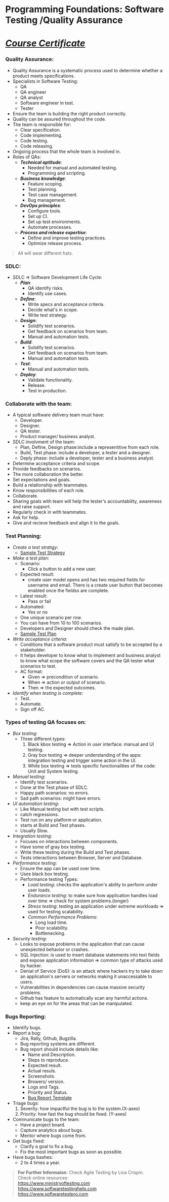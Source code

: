 # Programming Foundations: Software Testing /Quality Assurance
# [*Course Certificate*](https://www.linkedin.com/learning/certificates/c3f2b375356e9e0a0b727ae4c8b5449ecc7969c077fc431c2a46bd598bf6d56d)

### Quality Assurance:
- Quality Assurance is a systematic process used to determine whether a product meets specifications. 
- Specialists in Software Testing: 
    - QA
    - QA engineer
    - QA analyst
    - Software engineer in test.
    - Tester
- Ensure the team is building the right product correctly. 
- Quality can be assured throughout the code. 
- The team is responsible for: 
    - Clear specification.
    - Code implementing.
    - Code testing.
    - Code releasing.
- Ongoing process that the whole team is involved in.
- Roles of QAs:
    - ***Technical aptitude***:
        - Needed for manual and automated testing.
        - Programming and scripting.
    - ***Business knowledge***:
        - Feature scoping.
        - Test planning.
        - Test case management.
        - Bug management. 
    - ***DevOps principles***:
        - Configure tools.
        - Set up CI.
        - Set up test environments.
        - Automate processes.      
    - ***Process and release expertise***:
        - Define and improve testing practices.
        - Optimize release process.
> All will wear different hats.
### SDLC:
- SDLC => Software Development Life Cycle:
    - ***Plan***:
        - QA identify risks.
        - Identify use
        cases.
    - ***Define***:
        - Write specs and acceptance criteria.
        - Decide what's in scope.
        - Write test strategy.
    - ***Design***:
        - Solidify test scenarios.
        - Get feedback on scenarios from team.
        - Manual and automation tests.
    - ***Build***:
        - Solidify test scenarios.
        - Get feedback on scenarios from team.
        - Manual and automation tests.
    - ***Test***:
        - Manual and automation tests.
    - ***Deploy***:
        - Validate functionality.
        - Release.
        - Test in production.
### Collaborate with the team:
- A typical software delivery team must have:
    - Developer.
    - Designer.
    - QA tester.
    - Product manager/ business analyst.
- SDLC involvment of the team: 
    - Plan, Define, Design phase:include a representitive from each role.
    - Build, Test phase: include a developer, a tester and a designer.
    - Deply phase: include a developer, tester and a business analyst. 
- Determine acceptance criteria and scope. 
- Provide feedbacks on scenarios. 
- The more collaboration the better. 
- Set expectations and goals.
- Build a relationship with teammates.
- Know responsibilities of each role. 
- Collaborate.
- Sharing goals with team will help the tester's accountability, awareness and raise support. 
- Regularly check in with teammates. 
- Ask for help.
- Give and recieve feedback and align it to the goals. 
### Test Planning:
- *Create a test stratigy*:
    - [Sample Test Strategy](https://github.com/alshubati99/Become-a-Programmer/blob/master/Software%20Testing/Sample%20Test%20Strategy.pdf)
- *Make a test plan*:
    - Scenario:
        - Click a button to add a new user.
    - Expected result:
        - create user model opens and has two required fields for username and email. There is a create user button that becomes enabled once the fieldss are complete.
    - Latest result:
        - Pass or fail
    - Automated:
        - Yes or no
    - One unique scenario per row. 
    - You can have from 10 to 100 scenarios. 
    - Developers and Designer should check the made plan. 
    - [Sample Test Plan](https://github.com/alshubati99/Become-a-Programmer/blob/master/Software%20Testing/Sample%20Test%20Plan.pdf)
- *Write acceptance criteria*:
    - Conditions that a software product must satisfy to be accepted by a stakeholder. 
    - It helps developer to know what to implement and business analyst to know what scope the software covers and the QA tester what scenarios to test. 
    - AC format:
        - Given => precondition of scenario. 
        - When => action or output of scenario.
        - Then => the expected outcomes. 
- *Identify when testing is complete*:
    - Test.
    - Automate.
    - Sign off AC.
### Types of testing QA focuses on:
- *Box testing*:
    - Three different types:
        1. Black kbox testing => Action in user interface: manual and UI testing. 
        2. Gray box testing => deeper understanding of the apps: integration testing and trigger some action in the UI.
        3. White box testing => tests specific functionalities of the code: Unit and System testing. 
- *Manual testing*:
    - Identify test scenarios.
    - Done at the Test phase of SDLC.
    - Happy path scenarios: no errors. 
    - Sad path scenarios: might have errors. 
- *UI automation testing*:
    - Like Manual testing but with test scripts. 
    - catch regressions. 
    - Test run on any platform or application. 
    - starts at Build and Test phases.
    - Usually Slow. 
- *Integration testing*:
    - Focuses on interactions between components. 
    - Have some of gray box testing. 
    - Write these testing during the Build and Test phases.
    - Tests interactions between Browser, Server and Database. 
- *Performance testing*:
    - Ensure the app can be used over time. 
    - Uses black box testing. 
    - Performance testing Types:
        - *Load testing*: checks the application's ability to perform under user loads.
        - *Endurance testing*: to make sure how application handles load over time => check for system problems.(longer)
        - *Stress testing*: testing an application under extreme workloads => used for testing scalability. 
        - *Common Performance Problems*:
            - Long load time.
            - Poor scalability.
            - Bottlenecking. 
- *Security testing*:
    - Looks to expose problems in the application that can cause unexpected behavior or crashes.
    - SQL Injection: is used to insert database statements into text fields and expose application information => common type of attacks used by hacker. 
    -  Denial of Service (DoS): is an attack where hackers try to take down an application's servers or networks making it unaccessable to users.
    - Vulnerabilities in dependencies can cause massive security problems.
    - Github has feature to automatically scan any harmful actions. 
    - keep an eye on for the areas that can be manipulated. 
### Bugs Reporting:
- Identify bugs. 
- Report a bug:
    - Jira, Rally, Github, Bugzilla. 
    - Bug reporting systems are different. 
    - Bug report should include details like:
        - Name and Description.
        - Steps to reproduce.
        - Expected result.
        - Actual resuls.
        - Screenshots.
        - Browers/ version.
        - Logs and Tags.
        - Priority and Status.
        - [Bug Report Template](https://github.com/alshubati99/Become-a-Programmer/blob/master/Software%20Testing/Bug%20Report%20Template.pdf)
- Triage bugs:
    1. Severity: how impactful the bug is to the system.(X-axes)
    2. Priority: how fast the bug should be fixed. (Y-axes)
- Communicate bugs to the team:
    - Have a project board.
    - Capture analytics about bugs. 
    - Mentor where bugs come from. 
- Get bugs fixed:
    - Clarify a goal to fix a bug. 
    - Fix the most important bugs as soon as possible. 
- Have bugs bashes:
    - 2 to 4 times a year.

> **For Further Informaion**: 
> Check Agile Testing by Lisa Crispin. <br>
> Check online resources:<br>
> https://www.ministryoftesting.com <br>
>https://www.softwaretestinghelp.com <br>
>https://www.softwaretestpro.com <br>



    











